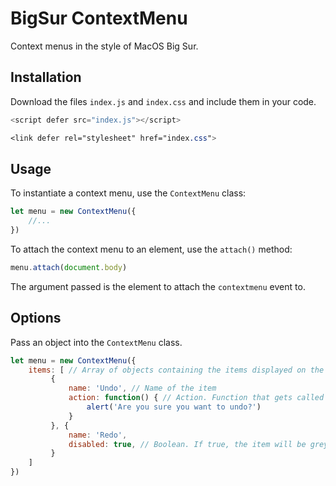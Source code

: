 # BigSur ContextMenu
Context menus in the style of MacOS Big Sur.

## Installation
Download the files `index.js` and `index.css` and include them in your code.
```javascript
<script defer src="index.js"></script>
```
```css
<link defer rel="stylesheet" href="index.css">
```

## Usage
To instantiate a context menu, use the `ContextMenu` class:
```javascript
let menu = new ContextMenu({
    //...
})
```

To attach the context menu to an element, use the `attach()` method:
```javascript
menu.attach(document.body)
```
The argument passed is the element to attach the `contextmenu` event to.

## Options
Pass an object into the `ContextMenu` class.
```javascript
let menu = new ContextMenu({
    items: [ // Array of objects containing the items displayed on the menu
         {
             name: 'Undo', // Name of the item
             action: function() { // Action. Function that gets called upon click of the item
                 alert('Are you sure you want to undo?')
             }
         }, {
             name: 'Redo',
             disabled: true, // Boolean. If true, the item will be greyed out and will not respond to actions.
         }
    ]
})
```